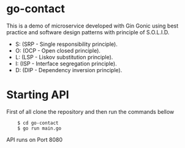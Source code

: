 # go-contact

This is a demo of microservice developed with Gin Gonic using best practice and software design patterns with principle of S.O.L.I.D.
* S: (SRP - Single responsibility principle).
* O: (OCP - Open closed principle).
* L: (LSP - Liskov substitution principle).
* I: (ISP - Interface segregation principle).
* D: (DIP - Dependency inversion principle).

# Starting API
First of all clone the repository and then run the commands bellow
```
    $ cd go-contact
    $ go run main.go
```
 API runs on Port 8080

